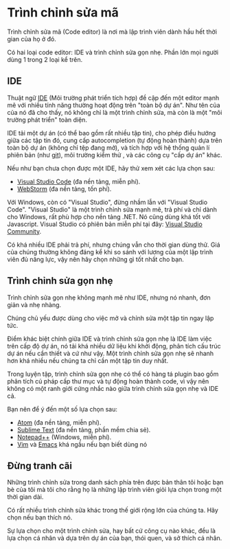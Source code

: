 # Trình chỉnh sửa mã

Trình chỉnh sửa mã (Code editor) là nơi mà lập trình viên dành hầu hết thời gian của họ ở đó.

Có hai loại code editor: IDE và trình chỉnh sửa gọn nhẹ. Phần lớn mọi người dùng 1 trong 2 loại kể trên.

## IDE

Thuật ngữ [IDE](https://vi.wikipedia.org/wiki/M%C3%B4i_tr%C6%B0%E1%BB%9Dng_ph%C3%A1t_tri%E1%BB%83n_t%C3%ADch_h%E1%BB%A3p) (Môi trường phát triển tích hợp) đề cập đến một editor mạnh mẽ với nhiều tính năng thường hoạt động trên "toàn bộ dự án". Như tên của của nó đã cho thấy, nó không chỉ là một trình chỉnh sửa, mà còn là một "môi trường phát triển" toàn diện.

IDE tải một dự án (có thể bao gồm rất nhiều tập tin), cho phép điều hướng giữa các tập tin đó, cung cấp autocompletion (tự động hoàn thành) dựa trên toàn bộ dự án (không chỉ tệp đang mở), và tích hợp với hệ thống quản lí phiên bản (như [git](https://git-scm.com/)), môi trường kiểm thử , và các công cụ "cấp dự án" khác.

Nếu như bạn chưa chọn được một IDE, hãy thử xem xét các lựa chọn sau:

- [Visual Studio Code](https://code.visualstudio.com/) (đa nền tảng, miễn phí).
- [WebStorm](http://www.jetbrains.com/webstorm/) (đa nền tảng, tốn phí).

Với Windows, còn có "Visual Studio", đừng nhầm lẫn với "Visual Studio Code". "Visual Studio" là một trình chỉnh sửa mạnh mẽ, trả phí và chỉ dành cho Windows, rất phù hợp cho nền tảng .NET. Nó cũng dùng khá tốt với Javascript. Visual Studio có phiên bản miễn phí tại đây: [Visual Studio Community](https://www.visualstudio.com/vs/community/).

Có khá nhiều IDE phải trả phí, nhưng chúng vẫn cho thời gian dùng thử. Giá của chúng thường không đáng kể khi so sánh với lương của một lập trình viên đủ năng lực, vậy nên hãy chọn những gì tốt nhất cho bạn.

## Trình chỉnh sửa gọn nhẹ

Trình chỉnh sửa gọn nhẹ không mạnh mẽ như IDE, nhưng nó nhanh, đơn giản và nhẹ nhàng.


Chúng chủ yếu được dùng cho việc mở và chỉnh sửa một tập tin ngay lập tức.

Điểm khác biệt chính giữa IDE và trình chỉnh sửa gọn nhẹ là IDE làm việc trên cấp độ dự án, nó tải khá nhiều dữ liệu khi khởi động, phân tích cấu trúc dự án nếu cần thiết và cứ như vậy. Một trình chỉnh sửa gọn nhẹ sẽ nhanh hơn khá nhiều nếu chúng ta chỉ cần một tập tin duy nhất.

Trong luyện tập, trình chỉnh sửa gọn nhẹ có thể có hàng tá plugin bao gồm phân tích cú pháp cấp thư mục và tự động hoàn thành code, vì vậy nên không có một ranh giới cứng nhắc nào giữa trình chỉnh sửa gọn nhẹ và IDE cả.

Bạn nên để ý đến một số lựa chọn sau:

- [Atom](https://atom.io/) (đa nền tảng, miễn phí).
- [Sublime Text](http://www.sublimetext.com) (đa nền tảng, phần mềm chia sẻ).
- [Notepad++](https://notepad-plus-plus.org/) (Windows, miễn phí).
- [Vim](http://www.vim.org/) và [Emacs](https://www.gnu.org/software/emacs/) khá ngầu nếu bạn biết dùng nó

## Đừng tranh cãi

Những trình chỉnh sửa trong danh sách phía trên được bản thân tôi hoặc bạn bè của tôi mà tôi cho rằng họ là những lập trình viên giỏi lựa chọn trong một thời gian dài.

Có rất nhiều trình chỉnh sửa khác trong thế giới rộng lớn của chúng ta. Hãy chọn nếu bạn thích nó.

Sự lựa chọn cho một trình chỉnh sửa, hay bất cứ công cụ nào khác, đều là lựa chọn cá nhân và dựa trên dự án của bạn, thói quen, và sở thích cá nhân.
